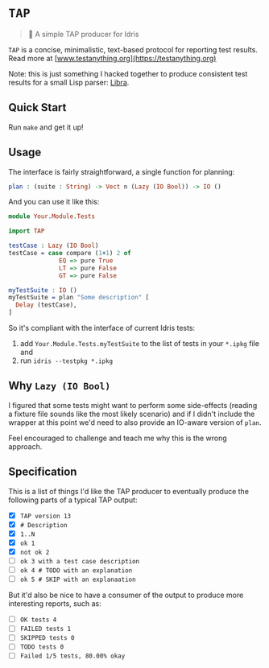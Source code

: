 # `TAP`
> 🍻 A simple TAP producer for Idris

`TAP` is a concise, minimalistic, text-based protocol for reporting test
results. Read more at [www.testanything.org](https://testanything.org)

Note: this is just something I hacked together to produce consistent test
results for a small Lisp parser: [Libra](https://github.com/ostera/libra).

## Quick Start

Run `make` and get it up!

## Usage

The interface is fairly straightforward, a single function for planning:

```idris
plan : (suite : String) -> Vect n (Lazy (IO Bool)) -> IO ()
```

And you can use it like this:

```idris
module Your.Module.Tests

import TAP

testCase : Lazy (IO Bool)
testCase = case compare (1+1) 2 of
              EQ => pure True
              LT => pure False
              GT => pure False

myTestSuite : IO ()
myTestSuite = plan "Some description" [
  Delay (testCase),
]
```

So it's compliant with the interface of current Idris tests:

1. add `Your.Module.Tests.myTestSuite` to the list of tests in your `*.ipkg` file and
2. run `idris --testpkg *.ipkg`

## Why `Lazy (IO Bool)`

I figured that some tests might want to perform some side-effects (reading a
fixture file sounds like the most likely scenario) and if I didn't include the
wrapper at this point we'd need to also provide an IO-aware version of `plan`.

Feel encouraged to challenge and teach me why this is the wrong approach.

## Specification

This is a list of things I'd like the TAP producer to eventually produce the
following parts of a typical TAP output:

- [X] `TAP version 13`
- [X] `# Description`
- [X] `1..N`
- [X] `ok 1`
- [X] `not ok 2`
- [ ] `ok 3 with a test case description`
- [ ] `ok 4 # TODO with an explanation`
- [ ] `ok 5 # SKIP with an explanaation`

But it'd also be nice to have a consumer of the output to produce more
interesting reports, such as:

- [ ] `OK tests 4`
- [ ] `FAILED tests 1`
- [ ] `SKIPPED tests 0`
- [ ] `TODO tests 0`
- [ ] `Failed 1/5 tests, 80.00% okay`
